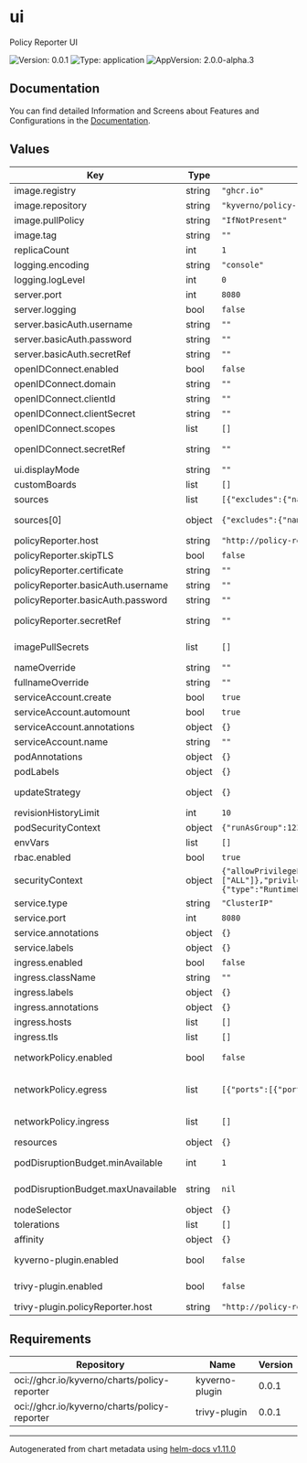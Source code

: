 # ui

Policy Reporter UI

![Version: 0.0.1](https://img.shields.io/badge/Version-0.0.1-informational?style=flat-square) ![Type: application](https://img.shields.io/badge/Type-application-informational?style=flat-square) ![AppVersion: 2.0.0-alpha.3](https://img.shields.io/badge/AppVersion-2.0.0--alpha.3-informational?style=flat-square)

## Documentation

You can find detailed Information and Screens about Features and Configurations in the [Documentation](https://kyverno.github.io/policy-reporter).

## Values

| Key | Type | Default | Description |
|-----|------|---------|-------------|
| image.registry | string | `"ghcr.io"` | Image registry |
| image.repository | string | `"kyverno/policy-reporter-ui"` | Image repository |
| image.pullPolicy | string | `"IfNotPresent"` | Image PullPolicy |
| image.tag | string | `""` | Image tag Defaults to `Chart.AppVersion` if omitted |
| replicaCount | int | `1` | Deployment replica count |
| logging.encoding | string | `"console"` | log encoding possible encodings are console and json |
| logging.logLevel | int | `0` | log level default info |
| server.port | int | `8080` | Application port |
| server.logging | bool | `false` | Enables Access logging |
| server.basicAuth.username | string | `""` | HTTP BasicAuth username |
| server.basicAuth.password | string | `""` | HTTP BasicAuth password |
| server.basicAuth.secretRef | string | `""` | Read HTTP BasicAuth credentials from secret |
| openIDConnect.enabled | bool | `false` | Enable openID Connect authentication |
| openIDConnect.domain | string | `""` | OpenID Connect API Domain |
| openIDConnect.clientId | string | `""` | OpenID Connect ClientID |
| openIDConnect.clientSecret | string | `""` | OpenID Connect ClientSecret |
| openIDConnect.scopes | list | `[]` | OpenID Connect allowed Scopes |
| openIDConnect.secretRef | string | `""` | Provide OpenID Connect configuration via Secret supported keys: `domain`, `clientId`, `clientSecret` |
| ui.displayMode | string | `""` | DisplayMode dark/light uses the OS configured prefered color scheme as default |
| customBoards | list | `[]` | Additional customizable dashboards |
| sources | list | `[{"excludes":{"namespaceKinds":["Pod","Job","ReplicaSet"]},"name":"kyverno"}]` | source specific configurations |
| sources[0] | object | `{"excludes":{"namespaceKinds":["Pod","Job","ReplicaSet"]},"name":"kyverno"}` | exclude Pod, Job and Replica resources from kyverno results by default if no kinds are specified |
| policyReporter.host | string | `"http://policy-reporter:8080"` | Host of the Policy Reporter Core App |
| policyReporter.skipTLS | bool | `false` | Skip TLS Verification |
| policyReporter.certificate | string | `""` | TLS Certificate |
| policyReporter.basicAuth.username | string | `""` | HTTP BasicAuth Username |
| policyReporter.basicAuth.password | string | `""` | HTTP BasicAuth Password |
| policyReporter.secretRef | string | `""` | Secret to read the API configuration from supports `host`, `certificate`, `skipTLS`, `username`, `password` key |
| imagePullSecrets | list | `[]` | Image pull secrets for image verification policies, this will define the `--imagePullSecrets` argument |
| nameOverride | string | `""` | Override the name of the chart |
| fullnameOverride | string | `""` | Override the expanded name of the chart |
| serviceAccount.create | bool | `true` | Create ServiceAccount |
| serviceAccount.automount | bool | `true` | Enable ServiceAccount automaount |
| serviceAccount.annotations | object | `{}` | Annotations for the ServiceAccount |
| serviceAccount.name | string | `""` | The ServiceAccount name |
| podAnnotations | object | `{}` | Additional annotations to add to each pod |
| podLabels | object | `{}` | Additional labels to add to each pod |
| updateStrategy | object | `{}` | Deployment update strategy. Ref: https://kubernetes.io/docs/concepts/workloads/controllers/deployment/#strategy |
| revisionHistoryLimit | int | `10` | The number of revisions to keep |
| podSecurityContext | object | `{"runAsGroup":1234,"runAsUser":1234}` | Security context for the pod |
| envVars | list | `[]` | Allow additional env variables to be added |
| rbac.enabled | bool | `true` | Create RBAC resources |
| securityContext | object | `{"allowPrivilegeEscalation":false,"capabilities":{"drop":["ALL"]},"privileged":false,"readOnlyRootFilesystem":true,"runAsNonRoot":true,"runAsUser":1234,"seccompProfile":{"type":"RuntimeDefault"}}` | Container security context |
| service.type | string | `"ClusterIP"` | Service type. |
| service.port | int | `8080` | Service port. |
| service.annotations | object | `{}` | Service annotations. |
| service.labels | object | `{}` | Service labels. |
| ingress.enabled | bool | `false` | Create ingress resource. |
| ingress.className | string | `""` | Ingress class name. |
| ingress.labels | object | `{}` | Ingress labels. |
| ingress.annotations | object | `{}` | Ingress annotations. |
| ingress.hosts | list | `[]` | List of ingress host configurations. |
| ingress.tls | list | `[]` | List of ingress TLS configurations. |
| networkPolicy.enabled | bool | `false` | When true, use a NetworkPolicy to allow ingress to the webhook This is useful on clusters using Calico and/or native k8s network policies in a default-deny setup. |
| networkPolicy.egress | list | `[{"ports":[{"port":6443,"protocol":"TCP"}]}]` | A list of valid from selectors according to https://kubernetes.io/docs/concepts/services-networking/network-policies. Enables Kubernetes API Server by default |
| networkPolicy.ingress | list | `[]` | A list of valid from selectors according to https://kubernetes.io/docs/concepts/services-networking/network-policies. |
| resources | object | `{}` |  |
| podDisruptionBudget.minAvailable | int | `1` | Configures the minimum available pods for kyvernoPlugin disruptions. Cannot be used if `maxUnavailable` is set. |
| podDisruptionBudget.maxUnavailable | string | `nil` | Configures the maximum unavailable pods for kyvernoPlugin disruptions. Cannot be used if `minAvailable` is set. |
| nodeSelector | object | `{}` | Node labels for pod assignment |
| tolerations | list | `[]` | List of node taints to tolerate |
| affinity | object | `{}` | Affinity constraints. |
| kyverno-plugin.enabled | bool | `false` | enables the Kyverno Plugin See: https://github.com/kyverno/policy-reporter-plugins/tree/main/charts/kyverno-plugin for details |
| trivy-plugin.enabled | bool | `false` | enables the Trivy Plugin See: https://github.com/kyverno/policy-reporter-plugins/tree/main/charts/trivy-plugin for details |
| trivy-plugin.policyReporter.host | string | `"http://policy-reporter:8080"` |  |

## Requirements

| Repository | Name | Version |
|------------|------|---------|
| oci://ghcr.io/kyverno/charts/policy-reporter | kyverno-plugin | 0.0.1 |
| oci://ghcr.io/kyverno/charts/policy-reporter | trivy-plugin | 0.0.1 |

----------------------------------------------
Autogenerated from chart metadata using [helm-docs v1.11.0](https://github.com/norwoodj/helm-docs/releases/v1.11.0)